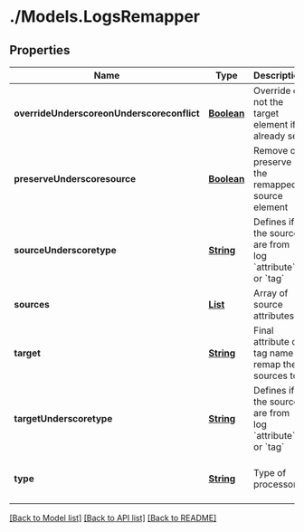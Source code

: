 # ./Models.LogsRemapper
## Properties

Name | Type | Description | Notes
------------ | ------------- | ------------- | -------------
**overrideUnderscoreonUnderscoreconflict** | [**Boolean**][1] | Override or not the target element if already set | [optional] [default to false]
**preserveUnderscoresource** | [**Boolean**][1] | Remove or preserve the remapped source element | [optional] [default to false]
**sourceUnderscoretype** | [**String**][2] | Defines if the sources are from log &#x60;attribute&#x60; or &#x60;tag&#x60; | [optional] [default to attribute]
**sources** | [**List**][2] | Array of source attributes. | [default to null]
**target** | [**String**][2] | Final attribute or tag name to remap the sources to. | [default to null]
**targetUnderscoretype** | [**String**][2] | Defines if the sources are from log &#x60;attribute&#x60; or &#x60;tag&#x60; | [optional] [default to attribute]
**type** | [**String**][2] | Type of processor | [optional] [default to attribute-remapper]

[[Back to Model list]][3] [[Back to API list]][4] [[Back to README]][5]

[1]: boolean.md
[2]: string.md
[3]: ../README.md#documentation-for-models
[4]: ../README.md#documentation-for-api-endpoints
[5]: ../README.md
